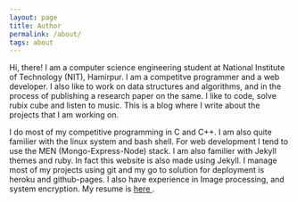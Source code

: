 ```yaml
---
layout: page
title: Author
permalink: /about/
tags: about
---
```


Hi, there! I am a computer science engineering student at National Institute of Technology (NIT), Hamirpur. I am a competitve programmer and a web developer. I also like to work on data structures and algorithms, and in the process of publishing a research paper on the same. I like to code, solve rubix cube and listen to music. This is a blog where I write about the projects that I am working on.

I do most of my competitive programming in C and C++. I am also quite familier with the linux system and bash shell. For web development I tend to use the MEN (Mongo-Express-Node) stack. I am also familier with Jekyll themes and ruby. In fact this website is also made using Jekyll. I manage most of my projects using git and my go to solution for deployment is heroku and github-pages. I also have experience in Image processing, and system encryption. My resume is <a href="https://drive.google.com/file/d/1wj_Kgys082UStVdMAODrOzHGiPDovnUQ/view?usp=sharing"> here </a>.